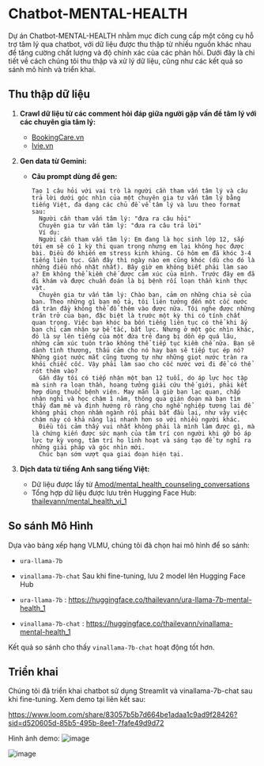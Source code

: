 # Chatbot-MENTAL-HEALTH

Dự án Chatbot-MENTAL-HEALTH nhằm mục đích cung cấp một công cụ hỗ trợ tâm lý qua chatbot, với dữ liệu được thu thập từ nhiều nguồn khác nhau để tăng cường chất lượng và độ chính xác của các phản hồi. Dưới đây là chi tiết về cách chúng tôi thu thập và xử lý dữ liệu, cũng như các kết quả so sánh mô hình và triển khai.

## Thu thập dữ liệu

1. **Crawl dữ liệu từ các comment hỏi đáp giữa người gặp vấn đề tâm lý với các chuyên gia tâm lý:**
   - [BookingCare.vn](https://bookingcare.vn/cam-nang/hoi-dap)
   - [Ivie.vn](https://ivie.vn/cong-dong/Chuyen-khoa-Tu-van-Tam-ly-486)

2. **Gen data từ Gemini:**
   - **Câu prompt dùng để gen:**
     ```text
     Tạo 1 câu hỏi với vai trò là người cần tham vấn tâm lý và câu trả lời dưới góc nhìn của một chuyên gia tư vấn tâm lý bằng tiếng Việt, đa dạng các chủ đề về tâm lý và lưu theo format sau:
       Người cần tham vấn tâm lý: "đưa ra câu hỏi"
       Chuyên gia tư vấn tâm lý: "đưa ra câu trả lời"
       Ví dụ:
       Người cần tham vấn tâm lý: Em đang là học sinh lớp 12, sắp tới em sẽ có 1 kỳ thi quan trọng nhưng em lại không học được bài. Điều đó khiến em stress kinh khủng. Có hôm em đã khóc 3-4 tiếng liên tục. Gần đây thì ngày nào em cũng khóc (dù cho đó là những điều nhỏ nhặt nhất). Bây giờ em không biết phải làm sao ạ? Em không thể kiềm chế được cảm xúc của mình. Trước đây em đã đi khám và được chuẩn đoán là bị bệnh rối loạn thần kinh thực vật.
       Chuyên gia tư vấn tâm lý: Chào bạn, cảm ơn những chia sẻ của bạn. Theo những gì bạn mô tả, tôi liên tưởng đến một cốc nước đã tràn đầy không thể đổ thêm vào được nữa. Tôi nghe được những trăn trở của bạn, đặc biệt là trước một kỳ thi có tính chất quan trọng. Việc bạn khóc ba bốn tiếng liên tục có thể khi ấy bạn chỉ cảm nhận sự bế tắc, bất lực. Nhưng ở một góc nhìn khác, đó là sự lên tiếng của một đứa trẻ đang bị dồn ép quá lâu, những cảm xúc tuôn trào không thể tiếp tục kiềm chế nữa. Bạn sẽ dành tình thương, thấu cảm cho nó hay bạn sẽ tiếp tục ép nó? Những giọt nước mắt cũng tương tự như những giọt nước tràn ra khỏi chiếc cốc. Vậy phải làm sao cho cốc nước vơi đi để có thể rót thêm vào?
       Gần đây tôi có tiếp nhận một bạn 12 tuổi, do áp lực học tập mà sinh ra loạn thần, hoang tưởng giải cứu thế giới, phải kết hợp dùng thuốc bệnh viện. May mắn là giờ bạn lạc quan, chấp nhận nghỉ và học chậm 1 năm, thông qua gián đoạn mà bạn tìm thấy đam mê và định hướng rõ ràng cho nghề nghiệp tương lai để không phải chọn nhầm ngành rồi phải bắt đầu lại, như vậy việc chậm này có khả năng lại nhanh hơn so với nhiều người khác.
       Điều tôi cảm thấy vui nhất không phải là mình làm được gì, mà là chứng kiến được sức mạnh của tâm trí con người khi gỡ bỏ áp lực tự kỳ vọng, tâm trí họ linh hoạt và sáng tạo để tự nghĩ ra những giải pháp và góc nhìn mới.
       Chúc bạn sớm vượt qua giai đoạn hiện tại.
     ```

3. **Dịch data từ tiếng Anh sang tiếng Việt:**
   - Dữ liệu được lấy từ [Amod/mental_health_counseling_conversations](https://huggingface.co/datasets/Amod/mental_health_counseling_conversations)
   - Tổng hợp dữ liệu được lưu trên Hugging Face Hub: [thailevann/mental_health_vi_1](https://huggingface.co/datasets/thailevann/mental_health_vi_1)

## So sánh Mô Hình

Dựa vào bảng xếp hạng VLMU, chúng tôi đã chọn hai mô hình để so sánh:
- `ura-llama-7b`
- `vinallama-7b-chat`
Sau khi fine-tuning, lưu 2 model lên Hugging Face Hub

- `ura-llama-7b` : https://huggingface.co/thailevann/ura-llama-7b-mental-health_1
  
- `vinallama-7b-chat` : https://huggingface.co/thailevann/vinallama-mental-health_1
  
Kết quả so sánh cho thấy `vinallama-7b-chat` hoạt động tốt hơn.

## Triển khai

Chúng tôi đã triển khai chatbot sử dụng Streamlit và vinallama-7b-chat sau khi fine-tuning. Xem demo tại liên kết sau:

https://www.loom.com/share/83057b5b7d664be1adaa1c9ad9f28426?sid=d520605d-85b5-495b-8ee1-7fafe49d9d72 

Hình ảnh demo:
![image](https://github.com/user-attachments/assets/15cf9035-1429-40da-afa2-760e3baef708)

![image](https://github.com/user-attachments/assets/c12e8106-16b8-48b4-9c79-4c865cda301a)

